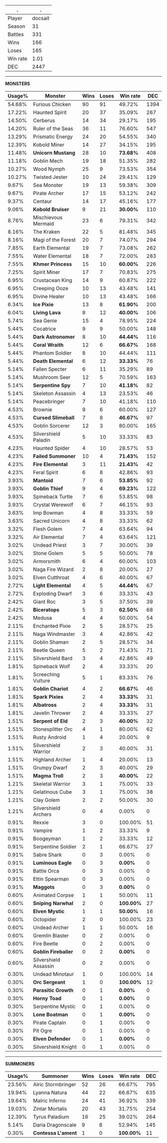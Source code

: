 .|.
|-|-
Player|docsait
Season|31
Battles|331
Wins|166
Loses|165
Win rate|1.01
DEC|2447

---
**MONSTERS**

Usage%|Monster|Wins|Loses|Win rate|DEC|
-|-|-|-|-|-|
54.68%|Furious Chicken|90|91|49.72%|1394|
17.22%|Haunted Spirit|20|37|35.09%|267|
14.50%|Cerberus|14|34|29.17%|195|
14.20%|Ruler of the Seas|36|11|76.60%|547|
13.29%|Prismatic Energy|24|20|54.55%|340|
12.39%|Kobold Miner|14|27|34.15%|195|
11.48%|**Unicorn Mustang**|28|10|**73.68%**|408|
11.18%|Goblin Mech|19|18|51.35%|282|
10.27%|Wood Nymph|25|9|73.53%|354|
10.27%|Twisted Jester|10|24|29.41%|129|
9.67%|Sea Monster|19|13|59.38%|309|
9.67%|Pirate Archer|17|15|53.12%|242|
9.37%|Centaur|14|17|45.16%|177|
9.06%|**Kobold Bruiser**|9|21|**30.00%**|110|
8.76%|Mischievous Mermaid|23|6|79.31%|342|
8.16%|The Kraken|22|5|81.48%|345|
8.16%|Magi of the Forest|20|7|74.07%|294|
7.85%|Earth Elemental|19|7|73.08%|262|
7.55%|Water Elemental|18|7|72.00%|283|
7.55%|**Khmer Princess**|15|10|**60.00%**|226|
7.25%|Spirit Miner|17|7|70.83%|275|
6.95%|Crustacean King|14|9|60.87%|222|
6.95%|Creeping Ooze|10|13|43.48%|141|
6.95%|Divine Healer|10|13|43.48%|166|
6.34%|**Ice Pixie**|13|8|**61.90%**|200|
6.04%|**Living Lava**|8|12|**40.00%**|106|
5.74%|Sea Genie|15|4|78.95%|224|
5.44%|Cocatrice|9|9|50.00%|148|
5.44%|**Dark Astronomer**|8|10|**44.44%**|116|
5.44%|**Coral Wraith**|12|6|**66.67%**|168|
5.44%|Phantom Soldier|8|10|44.44%|111|
5.44%|**Death Elemental**|6|12|**33.33%**|76|
5.14%|Fallen Specter|6|11|35.29%|89|
5.14%|Mushroom Seer|12|5|70.59%|163|
5.14%|**Serpentine Spy**|7|10|**41.18%**|82|
5.14%|Skeleton Assassin|4|13|23.53%|46|
5.14%|Peacebringer|7|10|41.18%|110|
4.53%|Brownie|9|6|60.00%|127|
4.53%|**Cursed Slimeball**|7|8|**46.67%**|97|
4.53%|Goblin Sorcerer|12|3|80.00%|165|
4.53%|Silvershield Paladin|5|10|33.33%|83|
4.23%|Haunted Spider|4|10|28.57%|53|
4.23%|**Failed Summoner**|10|4|**71.43%**|152|
4.23%|**Fire Elemental**|3|11|**21.43%**|42|
4.23%|Feral Spirit|6|8|42.86%|93|
3.93%|**Mantoid**|7|6|**53.85%**|92|
3.93%|**Goblin Thief**|9|4|**69.23%**|122|
3.93%|Spineback Turtle|7|6|53.85%|98|
3.93%|Crystal Werewolf|6|7|46.15%|93|
3.63%|Imp Bowman|4|8|33.33%|59|
3.63%|Sacred Unicorn|4|8|33.33%|62|
3.32%|Flesh Golem|7|4|63.64%|94|
3.32%|Air Elemental|7|4|63.64%|121|
3.02%|Undead Priest|3|7|30.00%|39|
3.02%|Stone Golem|5|5|50.00%|78|
3.02%|Armorsmith|6|4|60.00%|103|
3.02%|Naga Fire Wizard|2|8|20.00%|27|
3.02%|Elven Cutthroat|4|6|40.00%|67|
2.72%|**Light Elemental**|4|5|**44.44%**|67|
2.72%|Exploding Dwarf|3|6|33.33%|43|
2.42%|Giant Roc|3|5|37.50%|39|
2.42%|**Biceratops**|5|3|**62.50%**|68|
2.42%|Medusa|4|4|50.00%|54|
2.11%|Enchanted Pixie|2|5|28.57%|25|
2.11%|Naga Windmaster|3|4|42.86%|42|
2.11%|Goblin Shaman|2|5|28.57%|34|
2.11%|Beetle Queen|5|2|71.43%|71|
2.11%|Silvershield Bard|3|4|42.86%|49|
1.81%|Spineback Wolf|2|4|33.33%|20|
1.81%|Screeching Vulture|5|1|83.33%|76|
1.81%|**Goblin Chariot**|4|2|**66.67%**|46|
1.81%|**Spark Pixies**|2|4|**33.33%**|31|
1.81%|**Albatross**|2|4|**33.33%**|31|
1.81%|Javelin Thrower|2|4|33.33%|27|
1.51%|**Serpent of Eld**|2|3|**40.00%**|32|
1.51%|Stonesplitter Orc|4|1|80.00%|62|
1.51%|Rusty Android|1|4|20.00%|9|
1.51%|Silvershield Warrior|2|3|40.00%|31|
1.51%|Highland Archer|1|4|20.00%|13|
1.51%|Grumpy Dwarf|2|3|40.00%|29|
1.51%|**Magma Troll**|2|3|**40.00%**|22|
1.21%|Skeletal Warrior|3|1|75.00%|33|
1.21%|Gelatinous Cube|3|1|75.00%|38|
1.21%|Clay Golem|2|2|50.00%|30|
1.21%|Silvershield Archers|0|4|0.00%|0|
0.91%|Rexxie|3|0|100.00%|51|
0.91%|Vampire|1|2|33.33%|9|
0.91%|Boogeyman|1|2|33.33%|12|
0.91%|Serpentine Soldier|2|1|66.67%|27|
0.91%|Sabre Shark|0|3|0.00%|0|
0.91%|**Luminous Eagle**|0|3|**0.00%**|0|
0.91%|Battle Orca|0|3|0.00%|0|
0.91%|Ettin Spearman|0|3|0.00%|0|
0.91%|**Maggots**|0|3|**0.00%**|0|
0.60%|Animated Corpse|1|1|50.00%|11|
0.60%|**Sniping Narwhal**|2|0|**100.00%**|27|
0.60%|**Elven Mystic**|1|1|**50.00%**|16|
0.60%|Octopider|2|0|100.00%|23|
0.60%|Undead Archer|1|1|50.00%|16|
0.60%|Gremlin Blaster|0|2|0.00%|0|
0.60%|Fire Beetle|0|2|0.00%|0|
0.60%|**Goblin Fireballer**|0|2|**0.00%**|0|
0.60%|Silvershield Assassin|0|2|0.00%|0|
0.30%|Undead Minotaur|1|0|100.00%|14|
0.30%|**Orc Sergeant**|1|0|**100.00%**|12|
0.30%|**Parasitic Growth**|0|1|**0.00%**|0|
0.30%|**Horny Toad**|0|1|**0.00%**|0|
0.30%|Serpentine Mystic|0|1|0.00%|0|
0.30%|**Lone Boatman**|0|1|**0.00%**|0|
0.30%|Pirate Captain|0|1|0.00%|0|
0.30%|Pit Ogre|0|1|0.00%|0|
0.30%|**Elven Defender**|0|1|**0.00%**|0|
0.30%|Silvershield Knight|0|1|0.00%|0|

---
**SUMMONERS**

Usage%|Summoner|Wins|Loses|Win rate|DEC|
-|-|-|-|-|-|
23.56%|Alric Stormbringer|52|26|66.67%|795|
19.94%|Lyanna Natura|44|22|66.67%|635|
19.64%|Malric Inferno|24|41|36.92%|339|
19.03%|Zintar Mortalis|20|43|31.75%|254|
12.39%|Tyrus Paladium|16|25|39.02%|264|
5.14%|Daria Dragonscale|9|8|52.94%|145|
0.30%|**Contessa L'ament**|1|0|**100.00%**|11|
